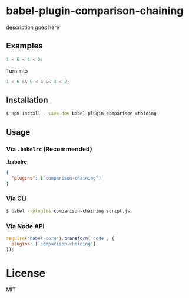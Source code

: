 # babel-plugin-comparison-chaining

description goes here

## Examples

```javascript
1 < 6 < 4 < 2;
```

Turn into

```javascript
1 < 6 && 6 < 4 && 4 < 2;
```

## Installation

```sh
$ npm install --save-dev babel-plugin-comparison-chaining
```

## Usage

### Via `.babelrc` (Recommended)

**.babelrc**

```json
{
  "plugins": ["comparison-chaining"]
}
```

### Via CLI

```sh
$ babel --plugins comparison-chaining script.js
```

### Via Node API

```javascript
require('babel-core').transform('code', {
  plugins: ['comparison-chaining']
});
```

# License

MIT